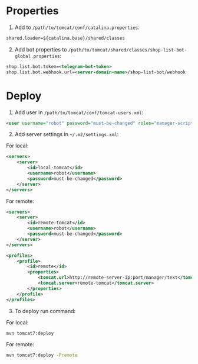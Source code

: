 # Properties
1. Add to `/path/to/tomcat/conf/catalina.properties`:
```xml
shared.loader=${catalina.base}/shared/classes
```
2. Add bot properties to `/path/to/tomcat/shared/classes/shop-list-bot-global.properties`:
```xml
shop.list.bot.token=<telegram-bot-token>
shop.list.bot.webhook.url=<server-domain-name>/shop-list-bot/webhook
```
# Deploy
1. Add user in `/path/to/tomcat/conf/tomcat-users.xml`:

```xml
<user username="robot" password="must-be-changed" roles="manager-script"/>
```
2. Add server settings in `~/.m2/settings.xml`:

For local:  
```xml
<servers>
    <server>
        <id>local-tomcat</id>
        <username>robot</username>
        <password>must-be-changed</password>
    </server>
</servers>
```

For remote:  
```xml
<servers>
    <server>
        <id>remote-tomcat</id>
        <username>robot</username>
        <password>must-be-changed</password>
    </server>
</servers>

<profiles>
    <profile>
        <id>remote</id>
        <properties>
            <tomcat.url>http://remote-server-ip:port/manager/text</tomcat.url>
            <tomcat.server>remote-tomcat</tomcat.server>
        </properties>
    </profile>
</profiles>
```

3. To deploy run command:

For local:  
```bash
mvn tomcat7:deploy
```

For remote:  
```bash
mvn tomcat7:deploy -Premote
```